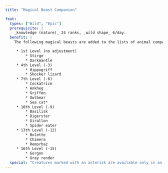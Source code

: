 ```yaml
---
title: "Magical Beast Companion"

feat:
  types: ["Wild", "Epic"]
  prerequisite: |
    _knowledge (nature)_ 24 ranks, _wild shape_ 6/day.
  benefit: |
    The following magical beasts are added to the lists of animal companions from which you can select.

     * 1st Level (no adjustment)
         * Stirge
         * Darkmantle
     * 4th Level (-3)
         * Hippogriff
         * Shocker lizard
     * 7th Level (-6)
         * Cockatrice
         * Ankheg
         * Griffon
         * Owlbear
         * Sea cat*
     * 10th Level (-9)
         * Basilisk
         * Digerster
         * Girallon
         * Spider eater
     * 13th Level (-12)
         * Bulette
         * Chimera
         * Remorhaz
     * 16th Level (-15)
         * Gorgon
         * Gray render
  special: "Creatures marked with an asterisk are available only in an aquatic environment."
---
```

